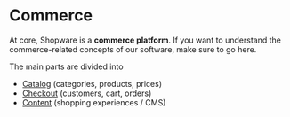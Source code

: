 # Commerce

At core, Shopware is a **commerce platform**. If you want to understand the commerce-related concepts of our software, make sure to go here.

The main parts are divided into

* [Catalog](catalog/) \(categories, products, prices\)
* [Checkout](checkout/) \(customers, cart, orders\)
* [Content](core/) \(shopping experiences / CMS\)

